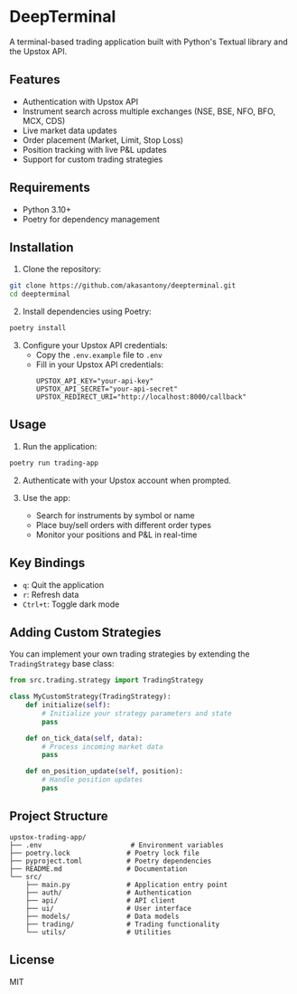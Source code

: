# DeepTerminal

A terminal-based trading application built with Python's Textual library and the Upstox API.

## Features

- Authentication with Upstox API
- Instrument search across multiple exchanges (NSE, BSE, NFO, BFO, MCX, CDS)
- Live market data updates
- Order placement (Market, Limit, Stop Loss)
- Position tracking with live P&L updates
- Support for custom trading strategies

## Requirements

- Python 3.10+
- Poetry for dependency management

## Installation

1. Clone the repository:

```bash
git clone https://github.com/akasantony/deepterminal.git
cd deepterminal
```

2. Install dependencies using Poetry:

```bash
poetry install
```

3. Configure your Upstox API credentials:
   - Copy the `.env.example` file to `.env`
   - Fill in your Upstox API credentials:
     ```
     UPSTOX_API_KEY="your-api-key"
     UPSTOX_API_SECRET="your-api-secret"
     UPSTOX_REDIRECT_URI="http://localhost:8000/callback"
     ```

## Usage

1. Run the application:

```bash
poetry run trading-app
```

2. Authenticate with your Upstox account when prompted.

3. Use the app:
   - Search for instruments by symbol or name
   - Place buy/sell orders with different order types
   - Monitor your positions and P&L in real-time

## Key Bindings

- `q`: Quit the application
- `r`: Refresh data
- `Ctrl+t`: Toggle dark mode

## Adding Custom Strategies

You can implement your own trading strategies by extending the `TradingStrategy` base class:

```python
from src.trading.strategy import TradingStrategy

class MyCustomStrategy(TradingStrategy):
    def initialize(self):
        # Initialize your strategy parameters and state
        pass

    def on_tick_data(self, data):
        # Process incoming market data
        pass

    def on_position_update(self, position):
        # Handle position updates
        pass
```

## Project Structure

```
upstox-trading-app/
├── .env                      # Environment variables
├── poetry.lock              # Poetry lock file
├── pyproject.toml           # Poetry dependencies
├── README.md                # Documentation
└── src/
    ├── main.py              # Application entry point
    ├── auth/                # Authentication
    ├── api/                 # API client
    ├── ui/                  # User interface
    ├── models/              # Data models
    ├── trading/             # Trading functionality
    └── utils/               # Utilities
```

## License

MIT
